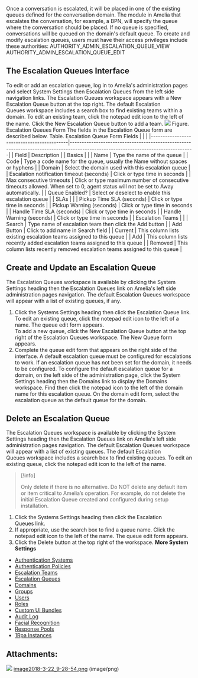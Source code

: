Once a conversation is escalated, it will be placed in one of the existing queues defined for the conversation domain. The module in Amelia that escalates the conversation, for example, a BPN, will specify the queue where the conversation should be placed. If no queue is specified, conversations will be queued on the domain's default queue.
To create and modify escalation queues, users must have their access privileges include these authorities:
AUTHORITY_ADMIN_ESCALATION_QUEUE_VIEW  
AUTHORITY_ADMIN_ESCALATION_QUEUE_EDIT
## The Escalation Queues Interface
To edit or add an escalation queue, log in to Amelia's administration pages and select System Settings then Escalation Queues from the left side navigation links. The Escalation Queues workspace appears with a New Escalation Queue button at the top right.
The default Escalation Queues workspace includes a search box to find existing teams within a domain. To edit an existing team, click the notepad edit icon to the left of the name. Click the New Escalation Queue button to add a team.
![](https://docs.ipsoft.com/download/attachments/11937818/image2018-11-20_12-55-34.png)
Figure. Escalation Queues Form
The fields in the Escalation Queue form are described below.
Table. Escalation Queue Form Fields
|                                           |                                                                                                                                  |
|-------------------------------------------|----------------------------------------------------------------------------------------------------------------------------------|
| Field                                     | Description                                                                                                                      |
| Basics                                    |                                                                                                                                  |
| Name                                      | Type the name of the queue                                                                                                       |
| Code                                      | Type a code name for the queue, usually the Name without spaces or hyphens                                                       |
| Domain                                    | Select the domain used with this escalation queue                                                                                |
| Escalation notification timeout (seconds) | Click or type time in seconds                                                                                                    |
| Max consecutive timeouts                  | Click or type maximum number of consecutive timeouts allowed. When set to 0, agent status will not be set to Away automatically. |
| Queue Enabled?                            | Select or deselect to enable this escalation queue                                                                               |
| SLAs                                      |                                                                                                                                  |
| Pickup Time SLA (seconds)                 | Click or type time in seconds                                                                                                    |
| Pickup Warning (seconds)                  | Click or type time in seconds                                                                                                    |
| Handle Time SLA (seconds)                 | Click or type time in seconds                                                                                                    |
| Handle Warning (seconds)                  | Click or type time in seconds                                                                                                    |
| Escalation Teams                          |                                                                                                                                  |
| Search                                    | Type name of escalation team then click the Add button                                                                           |
| Add Button                                | Click to add name in Search field                                                                                                |
| Current                                   | This column lists existing escalation teams assigned to this queue                                                               |
| Add                                       | This column lists recently added escalation teams assigned to this queue                                                         |
| Removed                                   | This column lists recently removed escalation teams assigned to this queue                                                       |
## Create and Update an Escalation Queue
The Escalation Queues workspace is available by clicking the System Settings heading then the Escalation Queues link on Amelia's left side administration pages navigation. The default Escalation Queues workspace will appear with a list of existing queues, if any.
1.  Click the Systems Settings heading then click the Escalation Queue link.  
    To edit an existing queue, click the notepad edit icon to the left of a name. The queue edit form appears.  
    To add a new queue, click the New Escalation Queue button at the top right of the Escalation Queues workspace. The New Queue form appears.
2.  Complete the queue edit form that appears on the right side of the interface.
A default escalation queue must be configured for escalations to work. If an escalation queue has not been set for the domain, it needs to be configured.
To configure the default escalation queue for a domain, on the left side of the administration page, click the System Settings heading then the Domains link to display the Domains workspace. Find then click the notepad icon to the left of the domain name for this escalation queue. On the domain edit form, select the escalation queue as the default queue for the domain. 
## Delete an Escalation Queue
The Escalation Queues workspace is available by clicking the System Settings heading then the Escalation Queues link on Amelia's left side administration pages navigation. The default Escalation Queues workspace will appear with a list of existing queues.
The default Escalation Queues workspace includes a search box to find existing queues. To edit an existing queue, click the notepad edit icon to the left of the name.
> [!info]  
>
> Only delete if there is no alternative. Do NOT delete any default item or item critical to Amelia’s operation. For example, do not delete the initial Escalation Queue created and configured during setup installation.

1.  Click the Systems Settings heading then click the Escalation Queues link.
2.  If appropriate, use the search box to find a queue name. Click the notepad edit icon to the left of the name. The queue edit form appears.
3.  Click the Delete button at the top right of the workspace.
**More System Settings**
-   [Authentication Systems](Authentication%20Systems)
-   [Authentication Policies](Authentication%20Policies)
-   [Escalation Teams](Escalation%20Teams)
-   [Escalation Queues](Escalation%20Queues)
-   [Domains](Domains)
-   [Groups](Groups)
-   [Users](Users)
-   [Roles](Roles)
-   [Custom UI Bundles](Custom%20UI%20Bundles)
-   [Audit Log](Audit%20Log)
-   [Facial Recognition](Facial%20Recognition)
-   [Response Pools](Response%20Pools)
-   [1Rpa Instances](1Rpa%20Instances)
## Attachments:
![](images/icons/bullet_blue.gif) [image2018-3-22_9-28-54.png](attachments/11940267/11940268.png) (image/png)  
